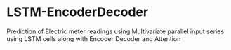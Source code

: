 # LSTM-EncoderDecoder
Prediction of Electric meter readings using Multivariate parallel input series using LSTM cells along with Encoder Decoder and Attention
